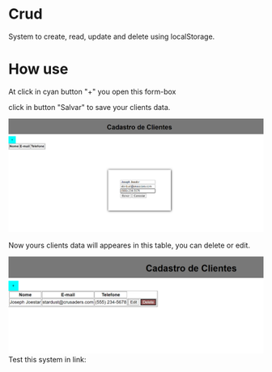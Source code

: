 # Crud
System to create, read, update and delete using localStorage.

# How use
At click in cyan button "+" you open this form-box

click in button "Salvar" to save your clients data.

<img src="img\Captura de tela 2022-07-06 202000.png">

Now yours clients data will appeares in this table, you can delete or edit.

<img src="img\Captura de tela 2022-07-06 202108.png">
Test this system in link:

